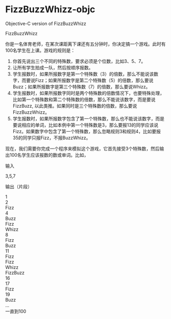FizzBuzzWhizz-objc
==================

Objective-C version of FizzBuzzWhizz

FizzBuzzWhizz

你是一名体育老师，在某次课距离下课还有五分钟时，你决定搞一个游戏。此时有100名学生在上课。游戏的规则是：


1. 你首先说出三个不同的特殊数，要求必须是个位数，比如3、5、7。
2. 让所有学生拍成一队，然后按顺序报数。
3. 学生报数时，如果所报数字是第一个特殊数（3）的倍数，那么不能说该数字，而要说Fizz；如果所报数字是第二个特殊数（5）的倍数，那么要说Buzz；如果所报数字是第三个特殊数（7）的倍数，那么要说Whizz。
4. 学生报数时，如果所报数字同时是两个特殊数的倍数情况下，也要特殊处理，比如第一个特殊数和第二个特殊数的倍数，那么不能说该数字，而是要说FizzBuzz, 以此类推。如果同时是三个特殊数的倍数，那么要说FizzBuzzWhizz。
5. 学生报数时，如果所报数字包含了第一个特殊数，那么也不能说该数字，而是要说相应的单词，比如本例中第一个特殊数是3，那么要报13的同学应该说Fizz。如果数字中包含了第一个特殊数，那么忽略规则3和规则4，比如要报35的同学只报Fizz，不报BuzzWhizz。

现在，我们需要你完成一个程序来模拟这个游戏，它首先接受3个特殊数，然后输出100名学生应该报数的数或单词。比如，

输入

3,5,7

输出（片段）

1<br/>
2<br/>
Fizz<br/>
4<br/>
Buzz<br/>
Fizz<br/>
Whizz<br/>
8<br/>
Fizz<br/>
Buzz<br/>
11<br/>
Fizz<br/>
Fizz<br/>
Whizz<br/>
FizzBuzz<br/>
16<br/>
17<br/>
Fizz<br/>
19<br/>
Buzz<br/>
…<br/>
一直到100<br/>
